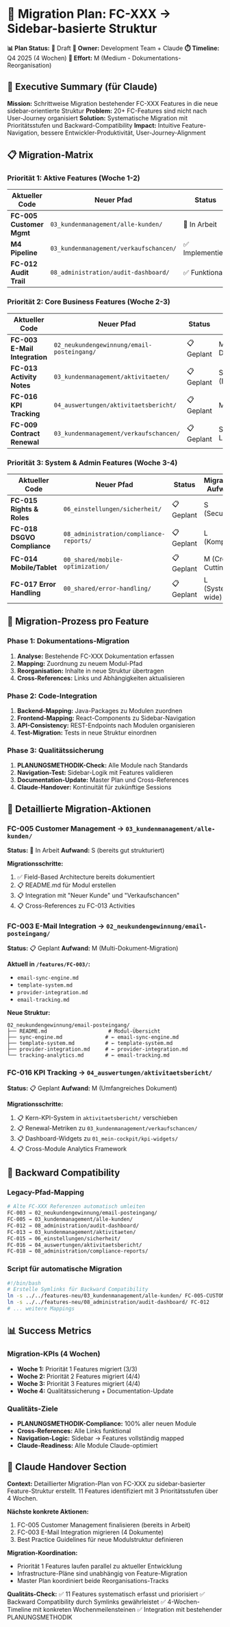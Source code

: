 # 🔄 Migration Plan: FC-XXX → Sidebar-basierte Struktur

**📊 Plan Status:** 🔵 Draft
**🎯 Owner:** Development Team + Claude
**⏱️ Timeline:** Q4 2025 (4 Wochen)
**🔧 Effort:** M (Medium - Dokumentations-Reorganisation)

## 🎯 Executive Summary (für Claude)

**Mission:** Schrittweise Migration bestehender FC-XXX Features in die neue sidebar-orientierte Struktur
**Problem:** 20+ FC-Features sind nicht nach User-Journey organisiert
**Solution:** Systematische Migration mit Prioritätsstufen und Backward-Compatibility
**Impact:** Intuitive Feature-Navigation, bessere Entwickler-Produktivität, User-Journey-Alignment

## 📋 Migration-Matrix

### Priorität 1: Aktive Features (Woche 1-2)
| Aktueller Code | Neuer Pfad | Status | Migration-Aufwand |
|----------------|-------------|--------|-------------------|
| **FC-005 Customer Mgmt** | `03_kundenmanagement/alle-kunden/` | 🔄 In Arbeit | S (bereits strukturiert) |
| **M4 Pipeline** | `03_kundenmanagement/verkaufschancen/` | ✅ Implementiert | XS (nur Referenz) |
| **FC-012 Audit Trail** | `08_administration/audit-dashboard/` | ✅ Funktional | XS (nur Referenz) |

### Priorität 2: Core Business Features (Woche 2-3)
| Aktueller Code | Neuer Pfad | Status | Migration-Aufwand |
|----------------|-------------|--------|-------------------|
| **FC-003 E-Mail Integration** | `02_neukundengewinnung/email-posteingang/` | 📋 Geplant | M (Multi-Dokument) |
| **FC-013 Activity Notes** | `03_kundenmanagement/aktivitaeten/` | 📋 Geplant | S (Einzeldokument) |
| **FC-016 KPI Tracking** | `04_auswertungen/aktivitaetsbericht/` | 📋 Geplant | M (Umfangreich) |
| **FC-009 Contract Renewal** | `03_kundenmanagement/verkaufschancen/` | 📋 Geplant | S (Business Logic) |

### Priorität 3: System & Admin Features (Woche 3-4)
| Aktueller Code | Neuer Pfad | Status | Migration-Aufwand |
|----------------|-------------|--------|-------------------|
| **FC-015 Rights & Roles** | `06_einstellungen/sicherheit/` | 📋 Geplant | S (Security) |
| **FC-018 DSGVO Compliance** | `08_administration/compliance-reports/` | 📋 Geplant | L (Komplex) |
| **FC-014 Mobile/Tablet** | `00_shared/mobile-optimization/` | 📋 Geplant | M (Cross-Cutting) |
| **FC-017 Error Handling** | `00_shared/error-handling/` | 📋 Geplant | L (System-wide) |

## 🔧 Migration-Prozess pro Feature

### Phase 1: Dokumentations-Migration
1. **Analyse:** Bestehende FC-XXX Dokumentation erfassen
2. **Mapping:** Zuordnung zu neuem Modul-Pfad
3. **Reorganisation:** Inhalte in neue Struktur übertragen
4. **Cross-References:** Links und Abhängigkeiten aktualisieren

### Phase 2: Code-Integration
1. **Backend-Mapping:** Java-Packages zu Modulen zuordnen
2. **Frontend-Mapping:** React-Components zu Sidebar-Navigation
3. **API-Consistency:** REST-Endpoints nach Modulen organisieren
4. **Test-Migration:** Tests in neue Struktur einordnen

### Phase 3: Qualitätssicherung
1. **PLANUNGSMETHODIK-Check:** Alle Module nach Standards
2. **Navigation-Test:** Sidebar-Logik mit Features validieren
3. **Documentation-Update:** Master Plan und Cross-References
4. **Claude-Handover:** Kontinuität für zukünftige Sessions

## 📁 Detaillierte Migration-Aktionen

### FC-005 Customer Management → `03_kundenmanagement/alle-kunden/`
**Status:** 🔄 In Arbeit
**Aufwand:** S (bereits gut strukturiert)

**Migrationsschritte:**
1. ✅ Field-Based Architecture bereits dokumentiert
2. 📋 README.md für Modul erstellen
3. 📋 Integration mit "Neuer Kunde" und "Verkaufschancen"
4. 📋 Cross-References zu FC-013 Activities

### FC-003 E-Mail Integration → `02_neukundengewinnung/email-posteingang/`
**Status:** 📋 Geplant
**Aufwand:** M (Multi-Dokument-Migration)

**Aktuell in `/features/FC-003/`:**
- `email-sync-engine.md`
- `template-system.md`
- `provider-integration.md`
- `email-tracking.md`

**Neue Struktur:**
```
02_neukundengewinnung/email-posteingang/
├── README.md                    # Modul-Übersicht
├── sync-engine.md              # ← email-sync-engine.md
├── template-system.md          # ← template-system.md
├── provider-integration.md     # ← provider-integration.md
└── tracking-analytics.md       # ← email-tracking.md
```

### FC-016 KPI Tracking → `04_auswertungen/aktivitaetsbericht/`
**Status:** 📋 Geplant
**Aufwand:** M (Umfangreiches Dokument)

**Migrationsschritte:**
1. 📋 Kern-KPI-System in `aktivitaetsbericht/` verschieben
2. 📋 Renewal-Metriken zu `03_kundenmanagement/verkaufschancen/`
3. 📋 Dashboard-Widgets zu `01_mein-cockpit/kpi-widgets/`
4. 📋 Cross-Module Analytics Framework

## 🔗 Backward Compatibility

### Legacy-Pfad-Mapping
```bash
# Alte FC-XXX Referenzen automatisch umleiten
FC-003 → 02_neukundengewinnung/email-posteingang/
FC-005 → 03_kundenmanagement/alle-kunden/
FC-012 → 08_administration/audit-dashboard/
FC-013 → 03_kundenmanagement/aktivitaeten/
FC-015 → 06_einstellungen/sicherheit/
FC-016 → 04_auswertungen/aktivitaetsbericht/
FC-018 → 08_administration/compliance-reports/
```

### Script für automatische Migration
```bash
#!/bin/bash
# Erstelle Symlinks für Backward Compatibility
ln -s ../../features-neu/03_kundenmanagement/alle-kunden/ FC-005-CUSTOMER-MANAGEMENT
ln -s ../../features-neu/08_administration/audit-dashboard/ FC-012
# ... weitere Mappings
```

## 📊 Success Metrics

### Migration-KPIs (4 Wochen)
- **Woche 1:** Priorität 1 Features migriert (3/3)
- **Woche 2:** Priorität 2 Features migriert (4/4)
- **Woche 3:** Priorität 3 Features migriert (4/4)
- **Woche 4:** Qualitätssicherung + Documentation-Update

### Qualitäts-Ziele
- **PLANUNGSMETHODIK-Compliance:** 100% aller neuen Module
- **Cross-References:** Alle Links funktional
- **Navigation-Logic:** Sidebar → Features vollständig mapped
- **Claude-Readiness:** Alle Module Claude-optimiert

## 🤖 Claude Handover Section

**Context:** Detaillierter Migration-Plan von FC-XXX zu sidebar-basierter Feature-Struktur erstellt. 11 Features identifiziert mit 3 Prioritätsstufen über 4 Wochen.

**Nächste konkrete Aktionen:**
1. FC-005 Customer Management finalisieren (bereits in Arbeit)
2. FC-003 E-Mail Integration migrieren (4 Dokumente)
3. Best Practice Guidelines für neue Modulstruktur definieren

**Migration-Koordination:**
- Priorität 1 Features laufen parallel zu aktueller Entwicklung
- Infrastructure-Pläne sind unabhängig von Feature-Migration
- Master Plan koordiniert beide Reorganisations-Tracks

**Qualitäts-Check:**
✅ 11 Features systematisch erfasst und priorisiert
✅ Backward Compatibility durch Symlinks gewährleistet
✅ 4-Wochen-Timeline mit konkreten Wochenmeilensteinen
✅ Integration mit bestehender PLANUNGSMETHODIK